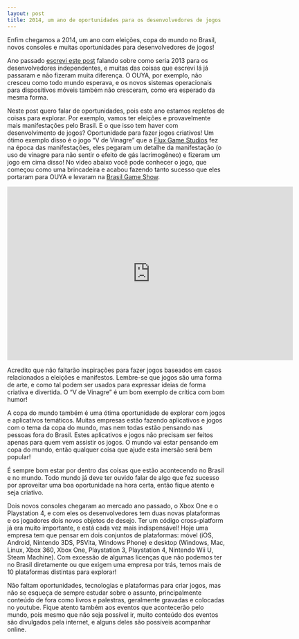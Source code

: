 ```yaml
---
layout: post
title: 2014, um ano de oportunidades para os desenvolvedores de jogos
---
```


Enfim chegamos a 2014, um ano com eleições, copa do mundo no Brasil, novos consoles e muitas oportunidades para desenvolvedores de jogos!

Ano passado [escrevi este post](http://gamedeveloper.com.br/blog/2013/02/09/como-sera-2013-para-os-desenvolvedores-independentes/ "2013") falando sobre como seria 2013 para os desenvolvedores independentes, e muitas das coisas que escrevi lá já passaram e não fizeram muita diferença. O OUYA, por exemplo, não cresceu como todo mundo esperava, e os novos sistemas operacionais para dispositivos móveis também não cresceram, como era esperado da mesma forma.

Neste post quero falar de oportunidades, pois este ano estamos repletos de coisas para explorar. Por exemplo, vamos ter eleições e provavelmente mais manifestações pelo Brasil. E o que isso tem haver com desenvolvimento de jogos? Oportunidade para fazer jogos criativos! Um ótimo exemplo disso é o jogo “V de Vinagre” que a [Flux Game Studios](http://www.fluxgamestudio.com/ "Flux") fez na época das manifestações, eles pegaram um detalhe da manifestação (o uso de vinagre para não sentir o efeito de gás lacrimogêneo) e fizeram um jogo em cima disso! No video abaixo você pode conhecer o jogo, que começou como uma brincadeira e acabou fazendo tanto sucesso que eles portaram para OUYA e levaram na [Brasil Game Show](http://gamedeveloper.com.br/blog/2013/11/04/como-foi-a-bgs-2013/ "BGS").

<span class="embed-youtube" style="text-align:center; display: block;"><iframe allowfullscreen="true" class="youtube-player" frameborder="0" height="402" src="http://www.youtube.com/embed/EZ6JE_xDbY4?version=3&rel=1&fs=1&autohide=2&showsearch=0&showinfo=1&iv_load_policy=1&wmode=transparent" type="text/html" width="660"></iframe></span>

Acredito que não faltarão inspirações para fazer jogos baseados em casos relacionados a eleições e manifestos. Lembre-se que jogos são uma forma de arte, e como tal podem ser usados para expressar ideias de forma criativa e divertida. O “V de Vinagre” é um bom exemplo de crítica com bom humor!

A copa do mundo também é uma ótima oportunidade de explorar com jogos e aplicativos temáticos. Muitas empresas estão fazendo aplicativos e jogos com o tema da copa do mundo, mas nem todas estão pensando nas pessoas fora do Brasil. Estes aplicativos e jogos não precisam ser feitos apenas para quem vem assistir os jogos. O mundo vai estar pensando em copa do mundo, então qualquer coisa que ajude esta imersão será bem popular!

É sempre bom estar por dentro das coisas que estão acontecendo no Brasil e no mundo. Todo mundo já deve ter ouvido falar de algo que fez sucesso por aproveitar uma boa oportunidade na hora certa, então fique atento e seja criativo.

Dois novos consoles chegaram ao mercado ano passado, o Xbox One e o Playstation 4, e com eles os desenvolvedores tem duas novas plataformas e os jogadores dois novos objetos de desejo. Ter um código cross-platform já era muito importante, e está cada vez mais indispensável! Hoje uma empresa tem que pensar em dois conjuntos de plataformas: móvel (iOS, Android, Nintendo 3DS, PSVita, Windows Phone) e desktop (Windows, Mac, Linux, Xbox 360, Xbox One, Playstation 3, Playstation 4, Nintendo Wii U, Steam Machine). Com excessão de algumas licenças que não podemos ter no Brasil diretamente ou que exigem uma empresa por trás, temos mais de 10 plataformas distintas para explorar!

Não faltam oportunidades, tecnologias e plataformas para criar jogos, mas não se esqueça de sempre estudar sobre o assunto, principalmente conteúdo de fora como livros e palestras, geralmente gravadas e colocadas no youtube. Fique atento também aos eventos que acontecerão pelo mundo, pois mesmo que não seja possível ir, muito conteúdo dos eventos são divulgados pela internet, e alguns deles são possíveis acompanhar online.
